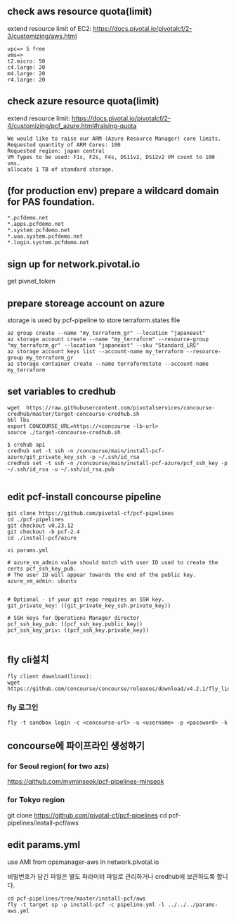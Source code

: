 
## check aws resource quota(limit)
extend resource limit of EC2:
https://docs.pivotal.io/pivotalcf/2-3/customizing/aws.html
```
vpc=> 5 free
vms=>
t2.micro: 50
c4.large: 20
m4.large: 20
r4.large: 20
```


## check azure resource quota(limit)
extend resource limit: https://docs.pivotal.io/pivotalcf/2-4/customizing/pcf_azure.html#raising-quota
```
We would like to raise our ARM (Azure Resource Manager) core limits.
Requested quantity of ARM Cores: 100
Requested region: japan central
VM Types to be used: F1s, F2s, F4s, DS11v2, DS12v2 VM count to 100 vms.
allocate 1 TB of standard storage.
```



## (for production env) prepare a wildcard domain for PAS foundation.
```
*.pcfdemo.net
*.apps.pcfdemo.net
*.system.pcfdemo.net
*.uaa.system.pcfdemo.net
*.login.system.pcfdemo.net
```

## sign up for network.pivotal.io 
get pivnet_token



## prepare storeage account on azure

storage is used by pcf-pipeline to store terraform.states file
```
az group create --name "my_terraform_gr" --location "japaneast"
az storage account create --name "my_terraform" --resource-group "my_terraform_gr" --location "japaneast" --sku "Standard_LRS"
az storage account keys list --account-name my_terraform --resource-group my_terraform_gr
az storage container create --name terraformstate --account-name my_terraform
```

## set variables to credhub

```
wget  https://raw.githubusercontent.com/pivotalservices/concourse-credhub/master/target-concourse-credhub.sh
bbl lbs
export CONCOURSE_URL=https://<concourse -lb-url>
source ./target-concourse-credhub.sh

$ crehub api
credhub set -t ssh -n /concourse/main/install-pcf-azure/git_private_key_ssh -p ~/.ssh/id_rsa
credhub set -t ssh -n /concourse/main/install-pcf-azure/pcf_ssh_key -p ~/.ssh/id_rsa -u ~/.ssh/id_rsa.pub


```


## edit pcf-install concourse pipeline

~~~
git clone https://github.com/pivotal-cf/pcf-pipelines
cd ./pcf-pipelines
git checkout v0.23.12
git checkout -b pcf-2.4
cd ./install-pcf/azure

vi params.yml

# azure_vm_admin value should match with user ID used to create the certs pcf_ssh_key_pub.
# The user ID will appear towards the end of the public key.
azure_vm_admin: ubuntu


# Optional - if your git repo requires an SSH key.
git_private_key: ((git_private_key_ssh.private_key))

# SSH keys for Operations Manager director
pcf_ssh_key_pub: ((pcf_ssh_key.public_key))
pcf_ssh_key_priv: ((pcf_ssh_key.private_key))
  
~~~



## fly cli설치
~~~
fly client download(linux):
wget https://github.com/concourse/concourse/releases/download/v4.2.1/fly_linux_amd64
~~~

### fly 로그인

~~~
fly -t sandbox login -c <concourse-url> -u <username> -p <password> -k 
~~~

## concourse에 파이프라인 생성하기

### for Seoul region( for two azs)
https://github.com/myminseok/pcf-pipelines-minseok

### for Tokyo region
git clone https://github.com/pivotal-cf/pcf-pipelines
cd pcf-pipelines/install-pcf/aws

## edit params.yml
use AMI from opsmanager-aws in network.pivotal.io

비밀번호가 담긴 파일은 별도 파라미터 파일로 관리하거나 credhub에 보관하도록 합니다.
~~~
cd pcf-pipelines/tree/master/install-pcf/aws
fly -t target sp -p install-pcf -c pipeline.yml -l ../../../params-aws.yml
~~~


